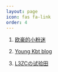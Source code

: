 ```yaml
---
layout: page 
icon: fas fa-link
order: 4
---
```


1. <a href="https://ohoou.work" target="_blank" rel="noopener">欧豪的小粉迷

2. <a href="https://notes.youngkbt.cn" target="_blank" rel="noopener">Young Kbt blog

3. <a href="https://l3zc.com" target="_blank" rel="noopener">L3ZCの试验田
